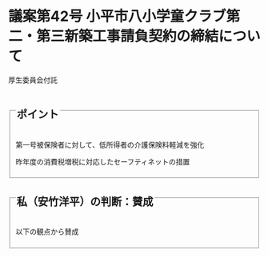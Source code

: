 # 議案第42号 小平市八小学童クラブ第二・第三新築工事請負契約の締結について

<i class="fa fa-gavel" aria-hidden="true"></i> 厚生委員会付託

<fieldset class="point">
  <legend>
    <h2 class="point"> ポイント </h2>
  </legend>
  <p class="point"><i class="fa fa-check" aria-hidden="true"></i> 第一号被保険者に対して、低所得者の介護保険料軽減を強化</p>
  <p class="point"><i class="fa fa-check" aria-hidden="true"></i> 昨年度の消費税増税に対応したセーフティネットの措置</p>
  <p class="point"><i class="fa fa-check" aria-hidden="true"></i> </p>
</fieldset>

<fieldset class="sanpi">
  <legend>
    <h2 class="sanpi"> <!--<i class="fa fa-circle-o" aria-hidden="true"></i>--><i class="fa fa-question-circle-o" aria-hidden="true"></i> 私（安竹洋平）の判断：賛成 </h2>
  </legend>
  <p class="sanpi"><i class="fa fa-question-circle-o" aria-hidden="true"></i> 以下の観点から賛成</p>
  <p class="sanpi"><i class="fa fa-exclamation-triangle" aria-hidden="true"></i> </p>
</fieldset>

